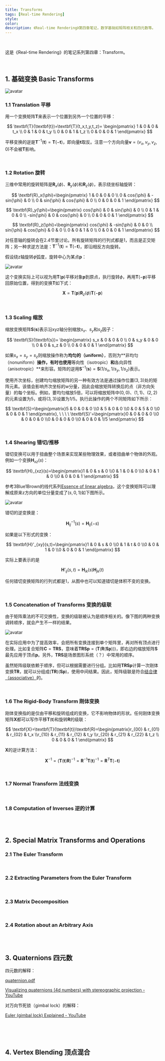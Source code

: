 ```yaml
---
title: Transforms 
tags: [Real-time Rendering]
style: 
color: 
description: 《Real-time Rendering》第四章笔记，数学基础如矩阵相关和四元数等。
---
```


<br/>

这是《Real-time Rendering》的笔记系列第四章：Transform。

<br/>

## 1. 基础变换 Basic Transforms

![avatar](../assets/img/post2/rtr4/1.png)

### 1.1 Translation 平移

用一个变换矩阵$\textbf{T}$来表示一个位置到另外一个位置的平移：



$$
\textbf{T}(\textbf{t})=\textbf{T}(t_x,t_y,t_z)=
\begin{pmatrix}
1 & 0 & 0 & t_x \\
0 & 1 & 0 & t_y \\
0 & 0 & 1 & t_z \\
0 & 0 & 0 & 1 
\end{pmatrix}
$$



平移变换的逆是${\textbf{T}}^{-1}(\textbf{t})=\textbf{T}(-\textbf{t})$，即向量$\textbf{t}$取反。注意一个方向向量$\textbf{v}=(v_x,v_y,v_z,0)$不会被$\textbf{T}$影响。

<br/>

### 1.2 Rotation 旋转

三维中常用的旋转矩阵是$\textbf{R}_x(\phi)$、$\textbf{R}_y(\phi)$和$\textbf{R}_z(\phi)$，表示绕坐标轴旋转：



$$
\textbf{R}_x(\phi)=\begin{pmatrix}
1 & 0 & 0 & 0 \\
0 & cos{\phi} & -sin{\phi} & 0 \\
0 & sin{\phi} & cos{\phi} & 0 \\
0 & 0 & 0 & 1 
\end{pmatrix}
$$

$$
\textbf{R}_y(\phi)=\begin{pmatrix}
cos{\phi} & 0 & sin{\phi} & 0 \\
0 & 1 & 0 & 0 \\
-sin{\phi} & 0 & cos{\phi} & 0 \\
0 & 0 & 0 & 1 
\end{pmatrix}
$$

$$
\textbf{R}_z(\phi)=\begin{pmatrix}
cos{\phi} & -sin{\phi} & 0 & 0 \\
sin{\phi} & cos{\phi} & 0 & 0 \\
0 & 0 & 1 & 0 \\
0 & 0 & 0 & 1 
\end{pmatrix}
$$



对任意轴的旋转会在2.4节里讨论。所有旋转矩阵的行列式都是1，而且是正交矩阵；另一种求逆方法是：${\textbf{T}}^{-1}(\textbf{t})=\textbf{T}(-\textbf{t})$，即沿相反方向旋转。

假设绕z轴旋转$\phi$弧度，旋转中心为某点$\textbf{p}$：

![avatar](../assets/img/post2/rtr4/2.png)

这个变换实际上可以视为用$\textbf{T}(\textbf{p})$平移对象$\textbf{p}$到原点，执行旋转$\phi$，再用$\textbf{T}(-\textbf{p})$平移回原始位置，得到的变换$\textbf{T}$如下式：


$$
\textbf{X}=\textbf{T}(\textbf{p})\textbf{R}_z(\phi)\textbf{T}(-\textbf{p})
$$


<br/>

### 1.3 Scaling 缩放

缩放变换矩阵$\textbf{S}(\textbf{s})$表示沿xyz轴分别缩放$s_x$、$s_y$和$s_z$因子：



$$
\textbf{S}(\textbf{s})=
\begin{pmatrix}
s_x & 0 & 0 & 0 \\
0 & s_y & 0 & 0 \\
0 & 0 & s_z & 0 \\
0 & 0 & 0 & 1 
\end{pmatrix}
$$



如果$s_x=s_y=s_z$则缩放操作称为**均匀的（uniform）**，否则为**非均匀（nonuniform）**操作，有时也使用**等向性（isotropic）**和**各向异性（anisotropic）**来形容。矩阵的逆用$\textbf{S}^{-1}(\textbf{s})=\textbf{S}(1/s_x,1/s_y,1/s_z)$表示。

使用齐次坐标，创建均匀缩放矩阵的另一种有效方法是通过操作位置$(3,3)$处的矩阵元素。该值会影响齐次坐标的w分量，因此会缩放矩阵转换后的点（非方向矢量）的每个坐标。例如，要均匀缩放5倍，可以将缩放矩阵中$(0,0)$、$(1,1)$、$(2,2)$的元素设置为5，或将$(3,3)$设置为$1/5$。执行此操作的两个不同矩阵如下所示：



$$
\textbf{S}=\begin{pmatrix}5 & 0 & 0 & 0 \\0 & 5 & 0 & 0 \\0 & 0 & 5 & 0 \\0 & 0 & 0 & 1 \end{pmatrix}, \ \ \ \  \textbf{S}'=\begin{pmatrix}0 & 0 & 0 & 0 \\0 & 0 & 0 & 0 \\0 & 0 & 0 & 0 \\0 & 0 & 0 & 1/5 \end{pmatrix}
$$



<br/>

### 1.4 Shearing 错切/推移

错切变换可以用于扭曲整个场景来实现某些物理效果，或者扭曲单个物体的外观。例如一个变换$\textbf{H}_{xz}(s)$：


$$
\textbf{H}_{xz}(s)=\begin{pmatrix}1 & 0 & s & 0 \\0 & 1 & 0 & 0 \\0 & 0 & 1 & 0 \\0 & 0 & 0 & 1 \end{pmatrix}
$$


参考3Blue1Brown的线代系列[Essence of linear algebra](https://www.youtube.com/playlist?list=PLZHQObOWTQDPD3MizzM2xVFitgF8hE_ab)，这个变换矩阵可以理解成原来z方向的单位分量变成了$(s,0,1)$如下图所示。



![avatar](../assets/img/post2/rtr4/3.png)

错切的逆变换是：


$$
\textbf{H}_{ij}^{-1}(s)=\textbf{H}_{ij}(-s)
$$


如果是以下形式的变换：


$$
\textbf{H}'_{xy}(s,t)=\begin{pmatrix}1 & 0 & s & 0 \\0 & 1 & t & 0 \\0 & 0 & 1 & 0 \\0 & 0 & 0 & 1 \end{pmatrix}
$$


实际上要表示的是


$$
\textbf{H}’_{ij}(s,t)=\textbf{H}_{ik}(s) \textbf{H}_{jk}(t)
$$


任何错切变换矩阵的行列式都是1，从图中也可以知道错切是体积不变的变换。

<br/>



### 1.5 Concatenation of Transforms 变换的级联

由于矩阵乘法的不可交换性，变换的级联被认为是顺序相关的。像下图的两种变换调转顺序，就会产生不一样的结果。

![avatar](../assets/img/post2/rtr4/4.png)

在实际应用中为了提高效率，会把所有变换连接到单个矩阵里，再对所有顶点进行处理。比如复合矩阵$\textbf{C}=\textbf{T}\textbf{R}\textbf{S}$，意味着$\textbf{T}\textbf{R}\textbf{S}\textbf{p}=(\textbf{T}(\textbf{R}(\textbf{S}\textbf{p})))$，即右边的缩放矩阵$\textbf{S}$最先应用于顶点$\textbf{p}$。另外，$\textbf{T}\textbf{R}\textbf{S}$是场景图形系统（？）中常用的顺序。

虽然矩阵级联依赖于顺序，但可以根据需要进行分组。比如用$\textbf{T}\textbf{R}\textbf{S}\textbf{p}$计算一次刚体变换$\textbf{T}\textbf{R}$，就可以分组成$(\textbf{T}\textbf{R})(\textbf{S}\textbf{p})$，使用中间结果。因此，矩阵级联是符合[结合律（associative）](https://en.wikipedia.org/wiki/Associative_property)的。

<br/>



### 1.6 The Rigid-Body Transform 刚体变换

刚体变换指的是仅由平移和旋转组成的变换，它不影响物体的形状。任何刚体变换矩阵$\textbf{X}$都可以写作平移$\textbf{T}(\textbf{t})$和旋转$\textbf{R}$的级联：


$$
\textbf{X}=\textbf{T}(\textbf{t})\textbf{R}=\begin{pmatrix}r_{00} & r_{01} & r_{02} & t_x \\r_{10} & r_{11} & r_{12} & t_y \\r_{20} & r_{21} & r_{22} & t_z \\ 0 & 0 & 0 & 1 \end{pmatrix}
$$


$\textbf{X}$的逆计算方法：


$$
\textbf{X}^{-1}=(\textbf{T}(\textbf{t})\textbf{R})^{-1}=\textbf{R}^{-1}\textbf{T}(\textbf{t})^{-1}=\textbf{R}^T\textbf{T}(-\textbf{t})
$$






<br/>



### 1.7 Normal Transform 法线变换



<br/>



### 1.8 Computation of Inverses 逆的计算



<br/>

<br/>

## 2. Special Matrix Transforms and Operations

### 2.1 The Euler Transform 



<br/>



### 2.2 Extracting Parameters from the Euler Transform



<br/>



### 2.3 Matrix Decomposition



<br/>



### 2.4 Rotation about an Arbitrary Axis



<br/>

<br/>

## 3. Quaternions 四元数

四元数的解释：

[quaternion.pdf](https://krasjet.github.io/quaternion/quaternion.pdf)

[Visualizing quaternions (4d numbers) with stereographic projection - YouTube](https://www.youtube.com/watch?v=d4EgbgTm0Bg)

对万向节死锁（gimbal lock）的解释：

[Euler (gimbal lock) Explained - YouTube](https://www.youtube.com/watch?v=zc8b2Jo7mno)

<br/>



<br/>

<br/>

## 4. Vertex Blending 顶点混合



